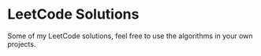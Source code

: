# LeetCode Solutions

Some of my LeetCode solutions, feel free to use the algorithms in your own projects.